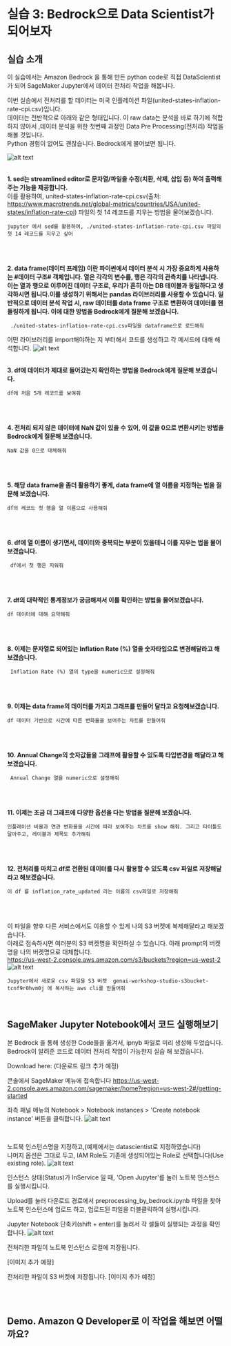 # 실습 3: Bedrock으로 Data Scientist가 되어보자
## 실습 소개
이 실습에서는 Amazon Bedrock 을 통해 만든 python code로
직접 DataScientist가 되어 SageMaker Jupyter에서 데이터 전처리 작업을 해봅니다.

이번 실습에서 전처리를 할 데이터는 미국 인플레이션 파일(united-states-inflation-rate-cpi.csv)입니다.</br>
데이터는 전반적으로 아래와 같은 형태입니다. 이 raw data는 분석을 바로 하기에 적합하지 않아서
,데이터 분석을 위한 첫번째 과정인 Data Pre Processing(전처리) 작업을 해볼 것입니다.</br>Python 경험이 없어도 괜찮습니다. Bedrock에게 물어보면 됩니다.

![alt text](images/image-3.png)
</br>
</br>

**1. sed는 streamlined editor로 문자열/파일을 수정(치환, 삭제, 삽입 등) 하여 출력해주는 기능을 제공합니다.**<br/>
이를 활용하여, united-states-inflation-rate-cpi.csv(출처: https://www.macrotrends.net/global-metrics/countries/USA/united-states/inflation-rate-cpi) 파일의 첫 14 레코드를 지우는 방법을 물어보겠습니다.

```
jupyter 에서 sed를 활용하여, ./united-states-inflation-rate-cpi.csv 파일의 첫 14 레코드를 지우고 싶어
```
</br>
</br>

**2. data frame(데이터 프레임) 이란 파이썬에서 데이터 분석 시 가장 중요하게 사용하는 #데이터 구조# 객체입니다. 열은 각각의 변수를, 행은 각각의 관측치를 나타냅니다. 
이는 열과 행으로 이루어진 데이터 구조로, 우리가 흔히 아는 DB 테이블과 동일하다고 생각하시면 됩니다.이를 생성하기 위해서는 pandas 라이브러리를 사용할 수 있습니다. 일반적으로 데이터 분석 작업 시, raw 데이터를 data frame 구조로 변환하여 데이터를 핸들링하게 됩니다.
이에 대한 방법을 Bedrock에게 질문해 보겠습니다.**

```
 ./united-states-inflation-rate-cpi.csv파일을 dataframe으로 로드해줘
```
어떤 라이브러리를 import해야하는 지 부터해서 코드를 생성하고 각 메서드에 대해 해석합니다. 
![alt text](46944067-539D-4657-BE00-24AFA467ACFA.jpeg)
<br/> 
<br/> 

**3. df에 데이터가 제대로 들어갔는지 확인하는 방법을 Bedrock에게 질문해 보겠습니다.**
```
df에 처음 5개 레코드를 보여줘 
```
<br/> 
<br/> 

**4. 전처리 되지 않은 데이터에 NaN 값이 있을 수 있어, 이 값을 0으로 변환시키는 방법을 Bedrock에게 질문해 보겠습니다.**
```
NaN 값을 0으로 대체해줘
```
<br/> 
<br/> 

**5. 해당 data frame을 좀더 활용하기 좋게, data frame에 열 이름을 지정하는 법을 질문해 보겠습니다.**
```
df의 레코드 첫 행을 열 이름으로 사용해줘
```
<br/> 
<br/> 

**6. df에 열 이름이 생기면서, 데이터와 중복되는 부분이 있을테니 이를 지우는 법을 물어보겠습니다.**
```
 df에서 첫 행은 지워줘
```
<br/> 
<br/> 

**7. df의 대략적인 통계정보가 궁금해져서 이를 확인하는 방법을 물어보겠습니다.**
```
df 데이터에 대해 요약해줘
```
<br/> 
<br/> 

**8. 이제는 문자열로 되어있는 Inflation Rate (%) 열을 숫자타입으로 변경해달라고 해보겠습니다.**
```
 Inflation Rate (%) 열의 type을 numeric으로 설정해줘
```
<br/> 
<br/> 

**9. 이제는 data frame의 데이터를 가지고 그래프를 만들어 달라고 요청해보겠습니다.**
```
df 데이터 기반으로 시간에 따른 변화율을 보여주는 차트를 만들어줘
```
<br/> 
<br/> 

**10.  Annual Change의 숫자값들을 그래프에 활용할 수 있도록 타입변경을 해달라고 해보겠습니다.**
```
 Annual Change 열을 numeric으로 설정해줘
```
<br/> 
<br/> 

**11. 이제는 조금 더 그래프에 다양한 옵션을 다는 방법을 질문해 보겠습니다.**
```
인플레이션 비율과 연관 변화율을 시간에 따라 보여주는 차트를 show 해줘. 그리고 타이틀도 달아주고, 레이블과 제목도 추가해줘
```
<br/> 
<br/> 

**12. 전처리를 마치고 df로 전환된 데이터를 다시 활용할 수 있도록 csv 파일로 저장해달라고 해보겠습니다.**
```
이 df 를 inflation_rate_updated 라는 이름의 csv파일로 저장해줘
```
<br/> 
<br/> 

이 파일을 향후 다른 서비스에서도 이용할 수 있게 나의 S3 버켓에 복제해달라고 해보겠습니다.
<br/> 아래로 접속하시면 여러분의 S3 버켓명을 확인하실 수 있습니다. 아래 prompt의 버켓명을 나의 버켓명으로 대체합니다.
<br/> https://us-west-2.console.aws.amazon.com/s3/buckets?region=us-west-2
<br/>![alt text](images/FD2039BE-E406-4057-A079-CCE7B1831B9D.jpeg)
```
Jupyter에서 새로운 csv 파일을 S3 버켓  genai-workshop-studio-s3bucket-tcnf9r0hvm0j 에 복사하는 aws cli를 만들어줘
```


<br/>

## SageMaker Jupyter Notebook에서 코드 실행해보기

본 Bedrock 을 통해 생성한 Code들을 옮겨서, ipnyb 파일로 미리 생성해 두었습니다.
<br/> Bedrock이 알려준 코드로 데이터 전처리 작업이 가능한지 실습 해 보겠습니다.

Download here: (다운로드 링크 추가 예정)

콘솔에서 SageMaker 메뉴에 접속합니다
https://us-west-2.console.aws.amazon.com/sagemaker/home?region=us-west-2#/getting-started

좌측 패널 메뉴의 Notebook > Notebook instances > 'Create notebook instance' 버튼을 클릭합니다.
![alt text](images/02BE88CB-C124-4959-8366-209941B4CD65_4_5005_c.jpeg)

<br/>

노트북 인스턴스명을 지정하고,(예제에서는 datascientist로 지정하였습니다)
<br>나머지 옵션은 그대로 두고, IAM Role도 기존에 생성되어있는 Role로 선택합니다(Use existing role).
![alt text](images/CCB047AF-8AC2-457D-96BB-2DF4650F7526.jpeg)


인스턴스 상태(Status)가 InService 일 때, 'Open Jupyter'를 눌러 노트북 인스턴스를 실행시킵니다. 



Upload를 눌러 다운로드 경로에서 preprocessing_by_bedrock.ipynb 파일을 찾아 노트북 인스턴스에 업로드 하고, 업로드된 파일을 더블클릭하여  실행시킵니다. 


Jupyter Notebook 단축키(shift + enter)를 눌러서 
각 셀들이 실행되는 과정을 확인합니다. 
![alt text](images/CD6F7221-998E-43CB-BD0E-9AA47BF47BC4.jpeg)

전처리한 파일이 노트북 인스턴스 로컬에 저장됩니다.

[이미지 추가 예정]



전처리한 파일이 S3 버켓에 저장됩니다. 
[이미지 추가 예정]

<br>
<br>

## Demo. Amazon Q Developer로 이 작업을 해보면 어떨까요?
